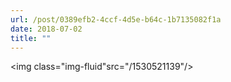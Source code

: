 ```yaml
---
url: /post/0389efb2-4ccf-4d5e-b64c-1b7135082f1a
date: 2018-07-02
title: ""
---
```


<img class="img-fluid"src="/1530521139"/>
